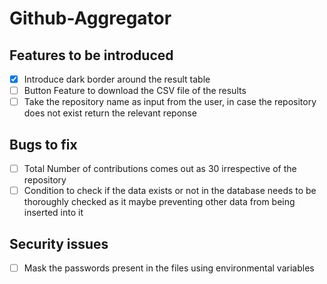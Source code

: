 # Github-Aggregator

## Features to be introduced

- [x] Introduce dark border around the result table
- [ ] Button Feature to download the CSV file of the results
- [ ] Take the repository name as input from the user, in case the repository does not exist return the relevant reponse

## Bugs to fix

- [ ] Total Number of contributions comes out as 30 irrespective of the repository
- [ ] Condition to check if the data exists or not in the database needs to be thoroughly checked as it maybe preventing other data from being inserted into it

## Security issues

- [ ] Mask the passwords present in the files using environmental variables